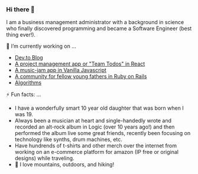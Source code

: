 ### Hi there 👋

I am a business management administrator with a background in science who finally discovered programming and became a Software Engineer (best thing ever!). 


🔭 I’m currently working on ...
* [Dev.to Blog](https://dev.to/santispavajeau)
* [A project management app or "Team Todos" in React](https://santiagosalazarpavajeau.github.io/react-projects/#/projects)
* [A music-jam app in Vanilla Javascript](https://santiagosalazarpavajeau.github.io/chords_beats_frontend/)
* [A community for fellow young fathers in Ruby on Rails](https://pure-island-81017.herokuapp.com/)
* [Algorithms](https://github.com/SantiagoSalazarPavajeau/coding_challenges)


⚡ Fun facts: ...
* I have a wonderfully smart 10 year old daughter that was born when I was 19.
* Always been a musician at heart and single-handedly wrote and recorded an alt-rock album in Logic (over 10 years ago!) and then performed the album live some great friends, recently been focusing on technology like synths, drum machines, etc.
* Have hundrends of t-shirts and other merch over the internet from working on an e-commerce platform for amazon (IP free or original designs) while traveling.
* 🌱 I love mountains, outdoors, and hiking!

<!--
**SantiagoSalazarPavajeau/SantiagoSalazarPavajeau** is a ✨ _special_ ✨ repository because its `README.md` (this file) appears on your GitHub profile.

Here are some ideas to get you started:

- 🔭 I’m currently working on ...
- 🌱 I’m currently learning ...
- 👯 I’m looking to collaborate on ...
- 🤔 I’m looking for help with ...
- 💬 Ask me about ...
- 📫 How to reach me: ...
- 😄 Pronouns: ...
- ⚡ Fun fact: ...
-->
